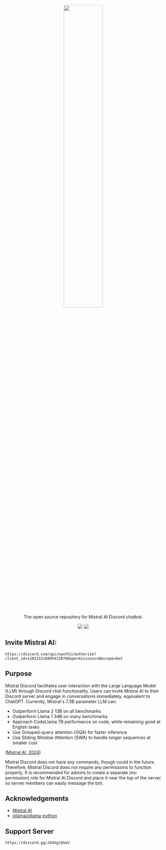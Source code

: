 <div align="center">
    <img src="https://static.otta.com/uploads/images/company-logos/17023-r1fn8E7CIWJX0L-iFw8YivXD9C37itYuFvVWW_xFh5k.svg" width="50%" height="50%">
</div>
    
<p align="center">The open source repository for Mistral AI Discord chatbot.</p>

<div align="center">

<a href="https://github.com/ibnaleem/mistral-discord/stargazers"><img src="https://img.shields.io/github/stars/ibnaleem/mistral-discord.svg?style=for-the-badge"></a>
<a href="https://github.com/ibnaleem/gnupg-discord/blob/main/docs/LICENSE"><img src="https://img.shields.io/github/license/ibnaleem/mistral-discord?style=for-the-badge"></a>
</div>

## Invite Mistral AI:
```
https://discord.com/api/oauth2/authorize?client_id=1202215160954228766&permissions=0&scope=bot
```

## Purpose
Mistral Discord facilitates user interaction with the Large Language Model (LLM) through Discord chat functionality. Users can invite Mistral AI to their Discord server and engage in conversations immediately, equivalent to ChatGPT. Currently, Mistral's 7.3B parameter LLM can:
- Outperform Llama 2 13B on all benchmarks
- Outperform Llama 1 34B on many benchmarks
- Approach CodeLlama 7B performance on code, while remaining good at English tasks
- Use Grouped-query attention (GQA) for faster inference
- Use Sliding Window Attention (SWA) to handle longer sequences at smaller cost

([Mistral AI, 2024](https://mistral.ai/news/announcing-mistral-7b/))

Mistral Discord does not have any commands, though could in the future. Therefore, Mistral Discord does not require any permissions to function properly. It is recommended for admins to create a separate (no-permission) role for Mistral AI Discord and place it near the top of the server so server members can easily message the bot. 

## Acknowledgements
- [Mistral AI](https://mistral.ai)
- [ollama/ollama-python](https://github.com/ollama/ollama-python)

## Support Server
```
https://discord.gg/JX4XgrQSeV
```
